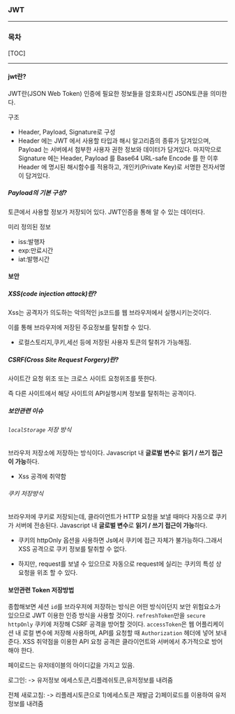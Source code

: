 ### JWT

------

### 목차

[TOC]



------

#### jwt란?

JWT란(JSON Web Token) 인증에 필요한 정보들을 암호화시킨 JSON토큰을 의미한다.

구조

- Header, Payload, Signature로 구성
- Header 에는 JWT 에서 사용할 타입과 해시 알고리즘의 종류가 담겨있으며, Payload 는 서버에서 첨부한 사용자 권한 정보와 데이터가 담겨있다. 마지막으로 Signature 에는 Header, Payload 를 Base64 URL-safe Encode 를 한 이후 Header 에 명시된 해시함수를 적용하고, 개인키(Private Key)로 서명한 전자서명이 담겨있다.

##### Payload의 기본 구성?

토큰에서 사용할 정보가 저장되어 있다. JWT인증을 통해 알 수 있는 데이터다.

미리 정의된 정보

- iss:발행자
- exp:만료시간
- iat:발행시간



#### 보안

##### XSS(code injection attack)란?

Xss는 공격자가 의도하는 악의적인 js코드를 웹 브라우저에서 실행시키는것이다.

이를 통해 브라우저에 저장된 주요정보를 탈취할 수 있다.

- 로컬스토리지,쿠키,세선 등에 저장된 사용자 토큰의 탈취가 가능해짐.



##### CSRF(Cross Site Request Forgery)란?

사이트간 요청 위조 또는 크로스 사이트 요청위조를 뜻한다.

즉 다른 사이트에서 해당 사이트의 API실행시켜 정보를 탈취하는 공격이다.



##### 보안관련 이슈

###### `localStorage` 저장 방식

브라우저 저장소에 저장하는 방식이다. Javascript 내 **글로벌 변수**로 **읽기 / 쓰기 접근이 가능**하다.

- Xss 공격에 취약함



###### 쿠키 저장방식

브라우저에 쿠키로 저장되는데, 클라이언트가 HTTP 요청을 보낼 때마다 자동으로 쿠키가 서버에 전송된다. Javascript 내 **글로벌 변수**로 **읽기 / 쓰기 접근이 가능**하다.

- 쿠키의 httpOnly 옵션을 사용하면 Js에서 쿠키에 접근 자체가 불가능하다.그래서 XSS 공격으로 쿠키 정보를 탈취할 수 없다.

- 하지만, request를 보낼 수 있으므로 자동으로 request에 실리는 쿠키의 특성 상 요청을 위조 할 수 있다.



#### 보안관련 Token 저장방법

종합해보면 세션 `id`를 브라우저에 저장하는 방식은 어떤 방식이던지 보안 위험요소가 있으므로 JWT 이용한 인증 방식을 사용할 것이다. `refreshToken`만을 `secure` `httpOnly` 쿠키에 저장해 CSRF 공격을 방어할 것이다. `accessToken`은 웹 어플리케이션 내 로컬 변수에 저장해 사용하며, API를 요청할 때 `Authorization` 헤더에 넣어 보내준다. XSS 취약점을 이용한 API 요청 공격은 클라이언트와 서버에서 추가적으로 방어 해야 한다.



페이로드는 유저테이블의 아이디값을 가지고 있음.

로그인: -> 유저정보 에세스토큰,리플레쉬토큰,유저정보를 내려줌

전체 새로고침: -> 리플레시토큰으로 1)에세스토큰 재발금 2)페이로드를 이용하여 유저정보를 내려줌

